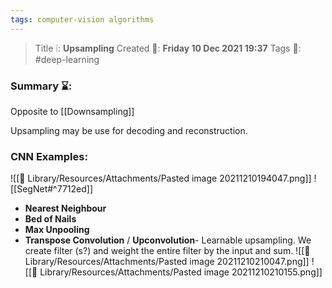 ```yaml
---
tags: computer-vision algorithms
---
```

> Title ❕: **Upsampling**
> Created 📅: **Friday 10 Dec 2021 19:37**
  Tags 📎: #deep-learning 

### Summary ⌛:
Opposite to [[Downsampling]]

Upsampling may be use for decoding and reconstruction.

### CNN Examples:
![[📒 Library/Resources/Attachments/Pasted image 20211210194047.png]]
![[SegNet#^7712ed]]

- **Nearest Neighbour**
- **Bed of Nails**
- **Max Unpooling**
- **Transpose Convolution** / **Upconvolution**- Learnable upsampling. We create filter (s?) and weight the entire filter by the input and sum.
![[📒 Library/Resources/Attachments/Pasted image 20211210210047.png]]
![[📒 Library/Resources/Attachments/Pasted image 20211210210155.png]]